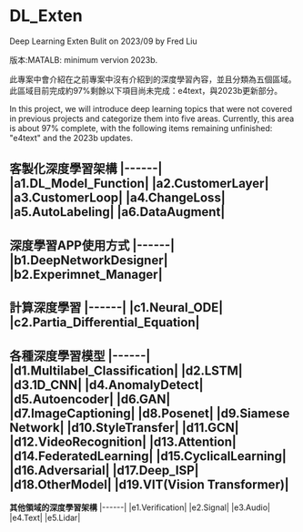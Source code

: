 # DL_Exten
Deep Learning Exten
Bulit on 2023/09 by Fred Liu
  
版本:MATALB: minimum vervion 2023b.

此專案中會介紹在之前專案中沒有介紹到的深度學習內容，並且分類為五個區域。  
此區域目前完成約97%剩餘以下項目尚未完成：e4text，與2023b更新部分。

In this project, we will introduce deep learning topics that were not covered in previous projects and categorize them into five areas.
Currently, this area is about 97% complete, with the following items remaining unfinished: "e4text" and the 2023b updates.



**客製化深度學習架構**
|------|
|a1.DL_Model_Function|
|a2.CustomerLayer|
|a3.CustomerLoop|
|a4.ChangeLoss|
|a5.AutoLabeling|
|a6.DataAugment|
------
**深度學習APP使用方式**
|------|
|b1.DeepNetworkDesigner|
|b2.Experimnet_Manager|
------
**計算深度學習**
|------|
|c1.Neural_ODE|
|c2.Partia_Differential_Equation|
------
**各種深度學習模型**
|------|
|d1.Multilabel_Classification|
|d2.LSTM|
|d3.1D_CNN|
|d4.AnomalyDetect|
|d5.Autoencoder|
|d6.GAN|
|d7.ImageCaptioning|
|d8.Posenet|
|d9.Siamese Network|
|d10.StyleTransfer|
|d11.GCN|
|d12.VideoRecognition|
|d13.Attention|
|d14.FederatedLearning|
|d15.CyclicalLearning|
|d16.Adversarial|
|d17.Deep_ISP|
|d18.OtherModel|
|d19.VIT(Vision Transformer)|
------
**其他領域的深度學習架構**
|------|
|e1.Verification|
|e2.Signal|
|e3.Audio|
|e4.Text|
|e5.Lidar|